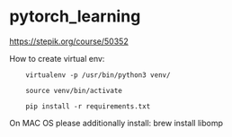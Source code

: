 # pytorch_learning

https://stepik.org/course/50352

How to create virtual env: 

        virtualenv -p /usr/bin/python3 venv/
        
        source venv/bin/activate
        
        pip install -r requirements.txt



On MAC OS please additionally install:
	brew install libomp
